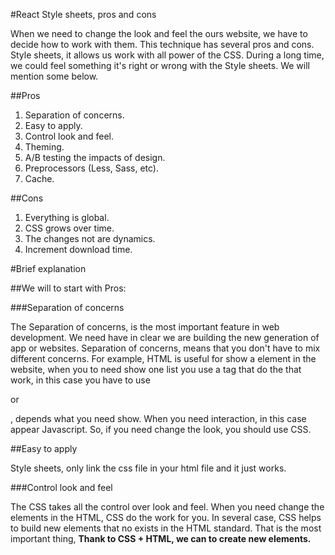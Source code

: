 #React Style sheets, pros and cons

When we need to change the look and feel the ours website, we have to decide how to work with them. This technique has several pros and cons.
Style sheets, it allows us work with all power of the CSS. During a long time, we could feel something it's right or wrong with the Style sheets. We will mention some below.

##Pros

1. Separation of concerns.
2. Easy to apply.
3. Control look and feel.
  1. Theming.
  2. A/B testing the impacts of design.
5. Preprocessors (Less, Sass, etc).
4. Cache.

##Cons

1. Everything is global.
2. CSS grows over time.
3. The changes not are dynamics.
4. Increment download time.

#Brief explanation

##We will to start with Pros:

###Separation of concerns

The Separation of concerns, is the most important feature in web development. We need have in clear we are building the new generation of app or websites. Separation of concerns, means that you don't have to mix different concerns. For example, HTML is useful  for show a element in the website, when you to need show one list you use a tag that do the that work, in this case you have to use <ul></ul> or <ol></ol>, depends what you need show.
When you need interaction, in this case appear Javascript. So, if you need change the look, you should use CSS.

##Easy to apply

Style sheets, only link the css file in your html file and it just works.

###Control look and feel

The CSS takes all the control over look and feel. When you need change the elements in the HTML, CSS do the work for you.
In several case, CSS helps to build new elements that no exists in the HTML standard. That is the most important thing,
**Thank to CSS + HTML, we can to create new elements.**
